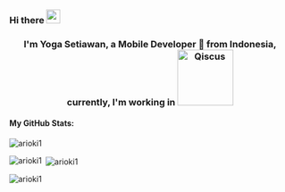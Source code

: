 ### Hi there <img src="https://media.giphy.com/media/hvRJCLFzcasrR4ia7z/giphy.gif" width="25px">

<h3 align="center">I'm Yoga Setiawan, a Mobile Developer 🚀 from Indonesia, currently, I'm working in  <a href="http://qiscus.com"><img id="im" src="https://www.qiscus.com/v3/images/logos/qiscus.svg" width="100px" alt="Qiscus"></a></h3>

<h4>My GitHub Stats:</h4>
<p align="left"> <img src="https://visitor-badge.glitch.me/badge?page_id=arioki1" alt="arioki1" /> </p>

<p><img align="left" src="https://github-readme-stats.vercel.app/api/top-langs?username=arioki1&show_icons=true&locale=en&theme=cobalt" alt="arioki1" /></p>

<p>&nbsp;<img align="center" src="https://github-readme-stats.vercel.app/api?username=arioki1&show_icons=true&locale=en&theme=cobalt" alt="arioki1" /></p>

<p><img align="center" src="https://github-readme-streak-stats.herokuapp.com/?user=arioki1&theme=cobalt&layout=compact" alt="arioki1" /></p>
